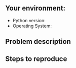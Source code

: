
## Your environment:
 - Python version:
 - Operating System:

## Problem description

<!-- Paste your description here -->

## Steps to reproduce

<!-- Paste steps to reproducing the issue, if needed with simple example file -->
